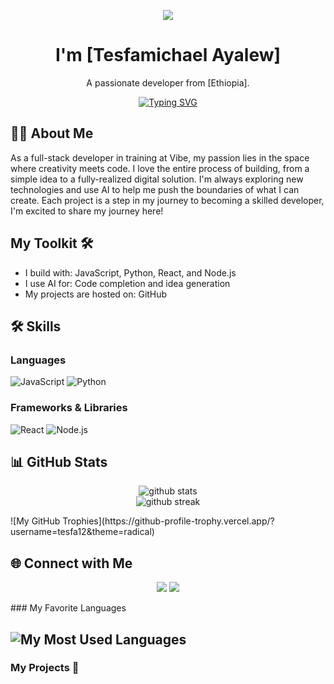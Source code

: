 <!-- Header Image -->
<p align="center">
  <img src="https://capsule-render.vercel.app/api?type=waving&color=auto&height=200&section=header&text=Hi%20There!%20👋&fontSize=90" />
</p>

<!-- Introduction -->
<h1 align="center">I'm [Tesfamichael Ayalew]</h1>
<p align="center">
  A passionate developer from [Ethiopia].
</p>

<!-- Typing SVG -->
<p align="center">
  <a href="https://git.io/typing-svg"><img src="https://readme-typing-svg.demolab.com?font=Fira+Code&weight=700&size=23&pause=1000&color=F7F7F7&background=00000000&center=true&vCenter=true&width=435&lines=I'm+a+Software+Developer;I'm+a+Lifelong+Learner;I'm+an+Open-Source+Enthusiast" alt="Typing SVG" /></a>
</p>

<!-- About Me -->
## 🙋‍♂️ About Me

 As a full-stack developer in training at Vibe, my passion lies in the space where creativity meets code. 
I love the entire process of building, from a simple idea to a fully-realized digital solution.
I'm always exploring new technologies and use AI to help me push the boundaries of what I can create. 
Each project is a step in my journey to becoming a skilled developer, I'm excited to share my journey here!

## My Toolkit 🛠️

- I build with: JavaScript, Python, React, and Node.js
- I use AI for: Code completion and idea generation
- My projects are hosted on: GitHub

<!-- Skills -->
## 🛠️ Skills
### Languages
![JavaScript](https://img.shields.io/badge/javascript-%23323330.svg?style=for-the-badge&logo=javascript&logoColor=%23F7DF1E)
![Python](https://img.shields.io/badge/python-3670A0?style=for-the-badge&logo=python&logoColor=ffdd54)

### Frameworks & Libraries
![React](https://img.shields.io/badge/react-%2320232a.svg?style=for-the-badge&logo=react&logoColor=%2361DAFB)
![Node.js](https://img.shields.io/badge/node.js-6DA55F?style=for-the-badge&logo=node.js&logoColor=white)

<!-- GitHub Stats -->
## 📊 GitHub Stats
<p align="center">
  <img src="https://github-readme-stats.vercel.app/api?username=[tesfa12]&show_icons=true&theme=radical" alt="github stats" />
  <br/>
  <img src="https://github-readme-streak-stats.herokuapp.com/?user=[tesfa12]&theme=dark" alt="github streak" />
</p>
![My GitHub Trophies](https://github-profile-trophy.vercel.app/?username=tesfa12&theme=radical)

<!-- Socials -->
## 🌐 Connect with Me
<p align="center">
<a href="https://linkedin.com/in/[tesfamichael-ayalew-ba79bb245]"><img src="https://img.shields.io/badge/linkedin-%230077B5.svg?style=for-the-badge&logo=linkedin&logoColor=white" /></a>
<a href="https://twitter.com/[tesfaay7]"><img src="https://img.shields.io/badge/twitter-%231DA1F2.svg?style=for-the-badge&logo=twitter&logoColor=white" /></a>
</p>
### My Favorite Languages

![My Most Used Languages](https://github-readme-stats.vercel.app/api/top-langs/?username=tesfa12&theme=dark)
---
### My Projects 🚀
